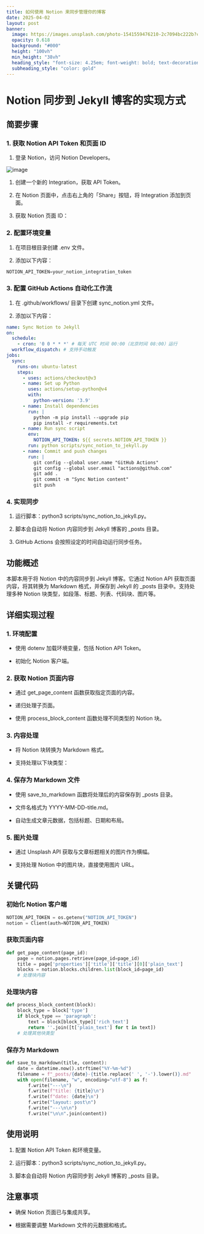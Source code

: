 ```yaml
---
title: 如何使用 Notion 来同步管理你的博客
date: 2025-04-02
layout: post
banner:
  image: https://images.unsplash.com/photo-1541559476210-2c7094bc222b?crop=entropy&cs=tinysrgb&fit=max&fm=jpg&ixid=M3w2OTIwMzJ8MHwxfHJhbmRvbXx8fHx8fHx8fDE3NDM1NjI4OTN8&ixlib=rb-4.0.3&q=80&w=1080
  opacity: 0.618
  background: "#000"
  height: "100vh"
  min_height: "38vh"
  heading_style: "font-size: 4.25em; font-weight: bold; text-decoration: underline"
  subheading_style: "color: gold"
---
```


# Notion 同步到 Jekyll 博客的实现方式

## 简要步骤

### 1. 获取 Notion API Token 和页面 ID

1. 登录 Notion，访问 Notion Developers。

![image](https://prod-files-secure.s3.us-west-2.amazonaws.com/a7a0cc5a-89b9-4cda-8686-1fba0ca52f40/d19c1afe-dea5-4312-9333-786b0ba83054/image.png?X-Amz-Algorithm=AWS4-HMAC-SHA256&X-Amz-Content-Sha256=UNSIGNED-PAYLOAD&X-Amz-Credential=ASIAZI2LB46636H4J4XX%2F20250402%2Fus-west-2%2Fs3%2Faws4_request&X-Amz-Date=20250402T030132Z&X-Amz-Expires=3600&X-Amz-Security-Token=IQoJb3JpZ2luX2VjEGMaCXVzLXdlc3QtMiJHMEUCIQDq%2FSK%2BFp2HuGbdO%2FIFlkHPEjHpFSqnxcKVs8sXoaHZLgIgXqVAdIy4r%2Bvy8Nfzn5oisXZ7RDEp7pSKtccRnzDYhwEqiAQIzP%2F%2F%2F%2F%2F%2F%2F%2F%2F%2FARAAGgw2Mzc0MjMxODM4MDUiDL%2B9H2CDoN4N4MecoircA1yyOL%2FihzqCRspRUH0QHq4%2FkIXoyfUeFW7FtIvQc4ifdhFkbbPdROEbzoTKR8Q8QiUmU0cM6iU1EWNvMZ%2BxDW0E3qeBw6t8jV1sKGXUjg7x5WQ%2BnrTYKmT0N76t%2F27b6uFSv4iMqoVesvJXByJUGEWZ8%2F7LrW4gjNzlQ1qzJAxT0oI9kT5rqebO4qwiPFAKWAULAWHJSMS24lCy4ae4mNNDMyhP8ixSzP8OT%2BDa5rg1FCusqS9Qj604uyX6hvVr7Oi3RebK4KXHOTWys47sC76wl8FpA7MP10Pi%2Fz%2BwY6yhiTvBGTTHe8UJle8gu0px1pcEv8%2F18kKByBdoeQ2fGvofWzb2NrGOMztprLRzb%2BPrxDaVe2rcmzeKXGzMlBLgKYAQg80MYgDl%2FSJxzGQglb9wQe1%2BQRJICx%2FheZY5cq3OCsHEAFc%2F%2FgTNkZJbGWyK0h8ucBkdaAccPk05LXNfAsXie7SvLVkDa5nzz1tf8yF7hSO%2BztA76HKc9KY5lUp31pJQHPjSp6hekSHtyxN5FJG43i13GVtAvvVwxEiRL0lS3hAUSsfcqIUdSwcba39ItCJDXjwyHkT%2F%2FkHbH1FRlOilfUrBCkjXw9T2t05JOaBWlC6rVSKJf00K5%2F1NMNPPsr8GOqUBN8gtvzGKs%2BYBsq4RBIHAR05VwH6WtWddYDXCnMcw0Mj4GZw5lSI0FXNFI6RIcxqeFbnLnt9pmyl5gD9UhG3nPJit4aVUub9xAB4pGCGwsNDC6F9BeSOSRFaUK2YMQWxQ2RDh8veX21S7W6gtH%2FrOD1koH2Vb3JMsNvfq%2FhjgrtxXxYB6pf19hlq2aBTM5jlrPQH4x2hjQ6cM%2FCV%2F%2F0IJwnXTA3Ay&X-Amz-Signature=38c436af5620f13689eeb5c91cbae219f8e594afc4d0d6f646dbaf534e1cd1f0&X-Amz-SignedHeaders=host&x-id=GetObject)

1. 创建一个新的 Integration，获取 API Token。

1. 在 Notion 页面中，点击右上角的「Share」按钮，将 Integration 添加到页面。

1. 获取 Notion 页面 ID：


### 2. 配置环境变量

1. 在项目根目录创建 .env 文件。

1. 添加以下内容：

```javascript
NOTION_API_TOKEN=your_notion_integration_token
```

### 3. 配置 GitHub Actions 自动化工作流

1. 在 .github/workflows/ 目录下创建 sync_notion.yml 文件。

1. 添加以下内容：

```yaml
name: Sync Notion to Jekyll
on:
  schedule:
    - cron: '0 0 * * *' # 每天 UTC 时间 00:00（北京时间 08:00）运行
  workflow_dispatch: # 支持手动触发
jobs:
  sync:
    runs-on: ubuntu-latest
    steps:
      - uses: actions/checkout@v3
      - name: Set up Python
        uses: actions/setup-python@v4
        with:
          python-version: '3.9'
      - name: Install dependencies
        run: |
          python -m pip install --upgrade pip
          pip install -r requirements.txt
      - name: Run sync script
        env:
          NOTION_API_TOKEN: ${{ secrets.NOTION_API_TOKEN }}
        run: python scripts/sync_notion_to_jekyll.py
      - name: Commit and push changes
        run: |
          git config --global user.name "GitHub Actions"
          git config --global user.email "actions@github.com"
          git add .
          git commit -m "Sync Notion content"
          git push
```

### 4. 实现同步

1. 运行脚本：python3 scripts/sync_notion_to_jekyll.py。

1. 脚本会自动将 Notion 内容同步到 Jekyll 博客的 _posts 目录。

1. GitHub Actions 会按照设定的时间自动运行同步任务。

## 功能概述

本脚本用于将 Notion 中的内容同步到 Jekyll 博客。它通过 Notion API 获取页面内容，将其转换为 Markdown 格式，并保存到 Jekyll 的 _posts 目录中。支持处理多种 Notion 块类型，如段落、标题、列表、代码块、图片等。

## 详细实现过程

### 1. 环境配置

- 使用 dotenv 加载环境变量，包括 Notion API Token。

- 初始化 Notion 客户端。

### 2. 获取 Notion 页面内容

- 通过 get_page_content 函数获取指定页面的内容。

- 递归处理子页面。

- 使用 process_block_content 函数处理不同类型的 Notion 块。

### 3. 内容处理

- 将 Notion 块转换为 Markdown 格式。

- 支持处理以下块类型：


### 4. 保存为 Markdown 文件

- 使用 save_to_markdown 函数将处理后的内容保存到 _posts 目录。

- 文件名格式为 YYYY-MM-DD-title.md。

- 自动生成文章元数据，包括标题、日期和布局。

### 5. 图片处理

- 通过 Unsplash API 获取与文章标题相关的图片作为横幅。

- 支持处理 Notion 中的图片块，直接使用图片 URL。

## 关键代码

### 初始化 Notion 客户端

```python
NOTION_API_TOKEN = os.getenv("NOTION_API_TOKEN")
notion = Client(auth=NOTION_API_TOKEN)
```

### 获取页面内容

```python
def get_page_content(page_id):
    page = notion.pages.retrieve(page_id=page_id)
    title = page['properties']['title']['title'][0]['plain_text']
    blocks = notion.blocks.children.list(block_id=page_id)
    # 处理块内容
```

### 处理块内容

```python
def process_block_content(block):
    block_type = block['type']
    if block_type == 'paragraph':
        text = block[block_type]['rich_text']
        return ''.join([t['plain_text'] for t in text])
    # 处理其他块类型
```

### 保存为 Markdown

```python
def save_to_markdown(title, content):
    date = datetime.now().strftime("%Y-%m-%d")
    filename = f"_posts/{date}-{title.replace(' ', '-').lower()}.md"
    with open(filename, "w", encoding="utf-8") as f:
        f.write("---\n")
        f.write(f"title: {title}\n")
        f.write(f"date: {date}\n")
        f.write("layout: post\n")
        f.write("---\n\n")
        f.write("\n\n".join(content))
```

## 使用说明

1. 配置 Notion API Token 和环境变量。

1. 运行脚本：python3 scripts/sync_notion_to_jekyll.py。

1. 脚本会自动将 Notion 内容同步到 Jekyll 博客的 _posts 目录。

## 注意事项

- 确保 Notion 页面已与集成共享。

- 根据需要调整 Markdown 文件的元数据和格式。